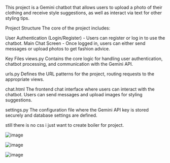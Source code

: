 This project is a Gemini chatbot that allows users to upload a photo of their clothing and receive style suggestions, as well as interact via text for other styling tips.

Project Structure
The core of the project includes:

User Authentication (Login/Register) - Users can register or log in to use the chatbot.
Main Chat Screen - Once logged in, users can either send messages or upload photos to get fashion advice.

Key Files
views.py
Contains the core logic for handling user authentication, chatbot processing, and communication with the Gemini API.

urls.py
Defines the URL patterns for the project, routing requests to the appropriate views.

chat.html
The frontend chat interface where users can interact with the chatbot. Users can send messages and upload images for styling suggestions.

settings.py
The configuration file where the Gemini API key is stored securely and database settings are defined.

still there is no css i just want to create boiler for project.


![image](https://github.com/user-attachments/assets/92aa3ba6-59c0-46de-8663-15d51a444c1d)


![image](https://github.com/user-attachments/assets/618da27a-dac4-47a4-9791-d2667a54438b)

![image](https://github.com/user-attachments/assets/1d74cf8f-3b65-48ff-b71b-37a83c3f66e1)


